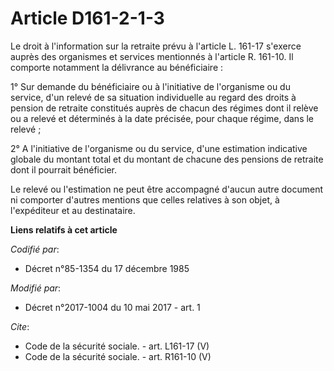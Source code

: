 # Article D161-2-1-3

Le droit à l'information sur la retraite prévu à l'article L. 161-17 s'exerce auprès des organismes et services mentionnés à
l'article R. 161-10. Il comporte notamment la délivrance au bénéficiaire : 

1° Sur demande du bénéficiaire ou à l'initiative de l'organisme ou du service, d'un relevé de sa situation individuelle au
regard des droits à pension de retraite constitués auprès de chacun des régimes dont il relève ou a relevé et déterminés à la
date précisée, pour chaque régime, dans le relevé ; 

2° A l'initiative de l'organisme ou du service, d'une estimation indicative globale du montant total et du montant de chacune
des pensions de retraite dont il pourrait bénéficier. 

Le relevé ou l'estimation ne peut être accompagné d'aucun autre document ni comporter d'autres mentions que celles relatives
à son objet, à l'expéditeur et au destinataire.

**Liens relatifs à cet article**

_Codifié par_:

  - Décret n°85-1354 du 17 décembre 1985

_Modifié par_:

  - Décret n°2017-1004 du 10 mai 2017 - art. 1

_Cite_:

  - Code de la sécurité sociale. - art. L161-17 (V)
  - Code de la sécurité sociale. - art. R161-10 (V)
